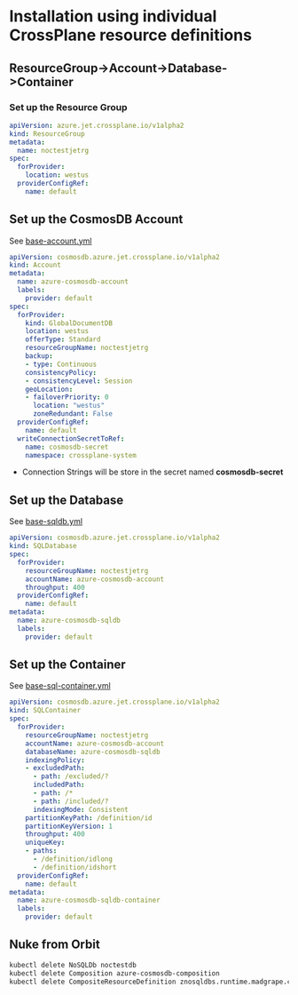 # Installation using individual CrossPlane resource definitions

## **ResourceGroup->Account->Database->Container**

### Set up the Resource Group

```yaml
apiVersion: azure.jet.crossplane.io/v1alpha2
kind: ResourceGroup
metadata:
  name: noctestjetrg
spec:
  forProvider:
    location: westus
  providerConfigRef:
    name: default
```

## Set up the CosmosDB Account

See [base-account.yml](base/base-account.yml)

```yaml
apiVersion: cosmosdb.azure.jet.crossplane.io/v1alpha2
kind: Account
metadata:
  name: azure-cosmosdb-account
  labels:
    provider: default
spec:
  forProvider:
    kind: GlobalDocumentDB
    location: westus
    offerType: Standard
    resourceGroupName: noctestjetrg
    backup:
    - type: Continuous
    consistencyPolicy:
    - consistencyLevel: Session
    geoLocation:
    - failoverPriority: 0
      location: "westus"
      zoneRedundant: False
  providerConfigRef:
    name: default
  writeConnectionSecretToRef:
    name: cosmosdb-secret
    namespace: crossplane-system
```

* Connection Strings will be store in the secret named **cosmosdb-secret**

## Set up the Database

See [base-sqldb.yml](base/base-sqldb.yml)

```yaml
apiVersion: cosmosdb.azure.jet.crossplane.io/v1alpha2
kind: SQLDatabase
spec:
  forProvider:
    resourceGroupName: noctestjetrg
    accountName: azure-cosmosdb-account
    throughput: 400
  providerConfigRef:
    name: default
metadata:
  name: azure-cosmosdb-sqldb
  labels:
    provider: default
```

## Set up the Container

See [base-sql-container.yml](base/base-sql-container.yml)

```yaml
apiVersion: cosmosdb.azure.jet.crossplane.io/v1alpha2
kind: SQLContainer
spec:
  forProvider:
    resourceGroupName: noctestjetrg
    accountName: azure-cosmosdb-account
    databaseName: azure-cosmosdb-sqldb
    indexingPolicy:
    - excludedPath:
      - path: /excluded/?
      includedPath:
      - path: /*
      - path: /included/?
      indexingMode: Consistent
    partitionKeyPath: /definition/id
    partitionKeyVersion: 1
    throughput: 400
    uniqueKey:
    - paths:
      - /definition/idlong
      - /definition/idshort
  providerConfigRef:
    name: default
metadata:
  name: azure-cosmosdb-sqldb-container
  labels:
    provider: default
```

## Nuke from Orbit

```bash
kubectl delete NoSQLDb noctestdb
kubectl delete Composition azure-cosmosdb-composition
kubectl delete CompositeResourceDefinition znosqldbs.runtime.madgrape.com
```

